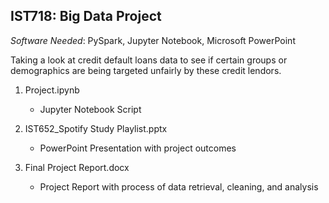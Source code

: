 ## IST718: Big Data Project ##
*Software Needed*: PySpark, Jupyter Notebook, Microsoft PowerPoint

Taking a look at credit default loans data to see if certain groups or demographics are being targeted unfairly by these credit lendors.

1. Project.ipynb
    - Jupyter Notebook Script
    
2. IST652_Spotify Study Playlist.pptx
    - PowerPoint Presentation with project outcomes
    
3. Final Project Report.docx
    - Project Report with process of data retrieval, cleaning, and analysis

